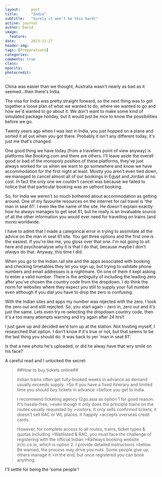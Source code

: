 ```yaml
---
layout:     post
title:      "India"
subtitle:   "Surely it won't be this hard!"
active: journal
author: David
image:
  feature:
date:       2023-11-27 
header-img:
tags: [Preparations]
categories: 
comments: true
class: 
opacity:
photocredit:
---
```


China was easier than we thought, Australia wasn't nearly as bad as it seemed...then there's India.

The visa for India was pretty straight forward, so the next thing was to get together a loose plan of what we wanted to do, where we wanted to go and how we'd wanted to go about it. We don't want to make some kind of simulated package holiday, but it would just be nice to know the possibilities before we go.

Twenty years ago when I was last in India, you just hopped on a plane and sorted it all out when you got there. Probably it isn't any different today, it's just me that's changed.

One good thing we have today (from a travellers point of view anyway) is platforms like Booking.com and there are others. I'll leave aside the overall good or bad of the monopoly position of these platforms, they've just always worked for us when we want to go somewhere and know we have accommodation for the first night at least. Mostly you aren't even tied down, we managed to cancel almost all of our bookings in Egypt and Jordan at no cost. In fact the only one we couldn't cancel was because we failed to notice that that particular booking was an upfront booking.

So, for India we weren't so much bothered about accommodation as getting around. One of my favourite resources on the internet for rail travel is 'the man in seat 61'. I even like the name of the site. He doesn't explain exactly how he always manages to get seat 61, but he really is an invaluable source of all the other information you would ever need for travelling on trains (and more) worldwide.

I have to admit that I made a categorical error in trying to assimilate all the advice on the man in seat 61 site. You get three options and the first one is the easiest. If you're like me, you gloss over that one. I'm not going to sit here and psychoanalyse why it is that I do that, because maybe I don't *always* do that. Anyway, this time I did.

When you go to the Indian rail site and the apps associated with booking and checking timetables they let you sign up, but trying to validate phone numbers and email addresses is a nightmare. On one of them it kept asking to enter a valid number. There is the ambiguity of including the leading zero after you've chosen the country code from the dropdown. I do think the norm for websites where they expect you still to supply your full number even although if you dial you have to drop the zero is confusing. 

With the Indian sites and apps my number was rejected with the zero. I took the zero out and still rejected. So, you start again - zero in, zero out and it's just the same. Lets even try re-selecting the dropdown country code, then it's a too many attempts warning and try again after 24 hrs!!

I just gave up and decided we'd turn up at the station. Not trusting myself, I researched that option. I don't know if it's true or not, but that seems to be the last thing you should do. It was back to yer 'man in seat 61'. 

Is that a new photo he's uploaded, or did he alway have that wry smile on his face? 

A careful read and I unlocked the secret:

>##How to buy tickets online##
>
>Indian trains often get fully-booked weeks in advance as demand usually exceeds supply.  >So if you have a fixed itinerary and limited time you should buy tickets in advance >before you get to India.
>
>I recommend ticketing agency 12go.asia as option 1 for good reason:  It's hassle-free, >even though it only does the principle trains on the routes usually requested by >visitors.  It only sells confirmed tickets, it doesn't sell RAC or WL places.  It happily >accepts overseas credit cards.
>
>However, for complete access to all routes, trains, ticket types & quotas including >Waitlisted & RAC, you must face the challenge of registering with the official Indian >Railways booking website irctc.co.in, which is option 2.  I provide detailed instructions >below.  Be warned, the process may drive you nuts.  Some people give up, others manage it >in the end, but once registered you can book anything. 

I'll settle for being the 'some people'!  